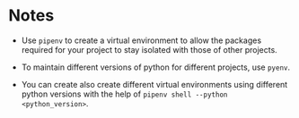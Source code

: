 # Notes

- Use `pipenv` to create a virtual environment to allow the packages required for your project to stay isolated with those of other projects.

- To maintain different versions of python for different projects, use `pyenv`.

- You can create also create different virtual environments using different python versions with the help of `pipenv shell --python <python_version>`.